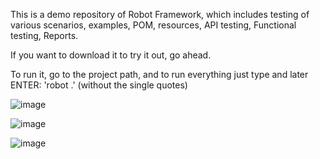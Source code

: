This is a demo repository of Robot Framework, which includes testing of various scenarios, examples, POM, resources, API testing, Functional testing, Reports.

If you want to download it to try it out, go ahead.

To run it, go to the project path, and to run everything just type and later ENTER: 'robot .' (without the single quotes)

![image](https://github.com/user-attachments/assets/e067b817-40de-45fe-9034-54186fbf4469)

![image](https://github.com/user-attachments/assets/1e1087cb-f2ed-4284-8667-94ba2d46a6d4)

![image](https://github.com/user-attachments/assets/41e5bd88-1874-433d-b6a7-f2ea68ee0d4b)
